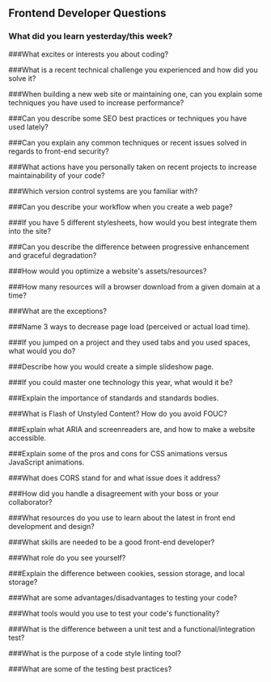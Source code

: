 ## Frontend Developer Questions 

### What did you learn yesterday/this week?

###What excites or interests you about coding?

###What is a recent technical challenge you experienced and how did you solve it?

###When building a new web site or maintaining one, can you explain some techniques you have used to increase performance?

###Can you describe some SEO best practices or techniques you have used lately?

###Can you explain any common techniques or recent issues solved in regards to front-end security?

###What actions have you personally taken on recent projects to increase maintainability of your code?

###Which version control systems are you familiar with?

###Can you describe your workflow when you create a web page?

###If you have 5 different stylesheets, how would you best integrate them into the site?

###Can you describe the difference between progressive enhancement and graceful degradation?

###How would you optimize a website's assets/resources?

###How many resources will a browser download from a given domain at a time?

###What are the exceptions?

###Name 3 ways to decrease page load (perceived or actual load time).

###If you jumped on a project and they used tabs and you used spaces, what would you do?

###Describe how you would create a simple slideshow page.

###If you could master one technology this year, what would it be?

###Explain the importance of standards and standards bodies.

###What is Flash of Unstyled Content? How do you avoid FOUC?

###Explain what ARIA and screenreaders are, and how to make a website accessible.

###Explain some of the pros and cons for CSS animations versus JavaScript animations.

###What does CORS stand for and what issue does it address?

###How did you handle a disagreement with your boss or your collaborator?

###What resources do you use to learn about the latest in front end development and design?

###What skills are needed to be a good front-end developer?

###What role do you see yourself?

###Explain the difference between cookies, session storage, and local storage?

###What are some advantages/disadvantages to testing your code?

###What tools would you use to test your code's functionality?

###What is the difference between a unit test and a functional/integration test?

###What is the purpose of a code style linting tool?

###What are some of the testing best practices?
